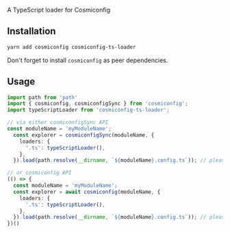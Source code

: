 A TypeScript loader for Cosmiconfig

## Installation

```bash
yarn add cosmiconfig cosmiconfig-ts-loader
```
Don't forget to install `cosmiconfig` as peer dependencies.

## Usage

```typescript
import path from 'path'
import { cosmiconfig, cosmiconfigSync } from 'cosmiconfig';
import typeScriptLoader from 'cosmiconfig-ts-loader';

// via either cosmiconfigSync API
const moduleName = 'myModuleName';
  const explorer = cosmiconfigSync(moduleName, {
    loaders: {
      '.ts': typeScriptLoader(),
    },
  }).load(path.resolve(__dirname, `${moduleName}.config.ts`)); // please use `load` instead of `search` to directly load config file

// or cosmiconfig API
(() => {
  const moduleName = 'myModuleName';
  const explorer = await cosmiconfig(moduleName, {
    loaders: {
      '.ts': typeScriptLoader(),
    },
  }).load(path.resolve(__dirname, `${moduleName}.config.ts`)); // please use `load` instead of `search` to directly load config file
})()
```